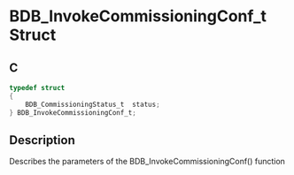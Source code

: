# BDB_InvokeCommissioningConf_t Struct

## C

```c
typedef struct
{
    BDB_CommissioningStatus_t  status;
} BDB_InvokeCommissioningConf_t;

```
## Description

 Describes the parameters of the BDB_InvokeCommissioningConf() function 



